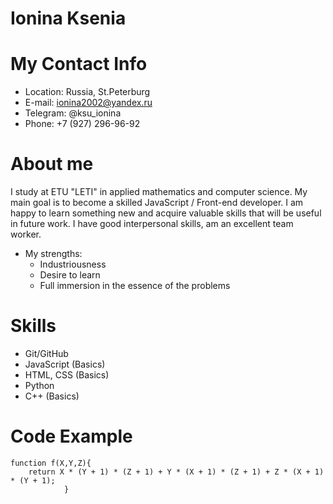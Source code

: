 # **Ionina Ksenia**

# My Contact Info

- Location: Russia, St.Peterburg
- E-mail: ionina2002@yandex.ru
- Telegram: @ksu_ionina
- Phone: +7 (927) 296-96-92

# About me

I study at ETU "LETI" in applied mathematics and computer science. My main goal is to become a skilled JavaScript / Front-end developer. I am happy to learn something new and acquire valuable skills that will be useful in future work. I have good interpersonal skills, am an excellent team worker.

- My strengths:
  - Industriousness
  - Desire to learn
  - Full immersion in the essence of the problems

# Skills

- Git/GitHub
- JavaScript (Basics)
- HTML, CSS (Basics)
- Python
- C++ (Basics)

# Code Example

```
function f(X,Y,Z){
    return X * (Y + 1) * (Z + 1) + Y * (X + 1) * (Z + 1) + Z * (X + 1) * (Y + 1);
            }
```
